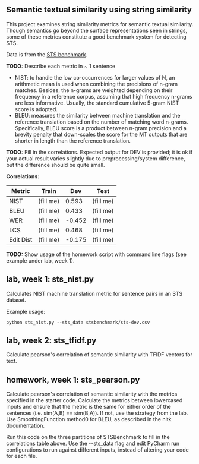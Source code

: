 Semantic textual similarity using string similarity
---------------------------------------------------

This project examines string similarity metrics for semantic textual similarity.
Though semantics go beyond the surface representations seen in strings, some of these
metrics constitute a good benchmark system for detecting STS.

Data is from the [STS benchmark](http://ixa2.si.ehu.es/stswiki/index.php/STSbenchmark).

**TODO:**
Describe each metric in ~ 1 sentence

- NIST: to handle the low co-occurrences for larger values of N, an arithmetic mean is used when combining the precisions of n-gram matches. Besides, the n-grams are weighted depending on their frequency in a reference corpus, assuming that high frequency n-grams are less informative. Usually, the standard cumulative 5-gram NIST score is adopted.
- BLEU: measures the similarity between machine translation and the reference translation based on the number of matching word n-grams. Specifically, BLEU score is a product between n-gram precision and a brevity penalty that down-scales the score for the MT outputs that are shorter in length than the reference translation.

**TODO:** Fill in the correlations. Expected output for DEV is provided; it is ok if your actual result
varies slightly due to preprocessing/system difference, but the difference should be quite small.

**Correlations:**

Metric | Train | Dev | Test 
------ | ----- | --- | ----
NIST | (fill me) | 0.593 | (fill me)
BLEU | (fill me) | 0.433 | (fill me)
WER | (fill me) | -0.452| (fill me)
LCS | (fill me) | 0.468| (fill me)
Edit Dist | (fill me) | -0.175| (fill me)

**TODO:**
Show usage of the homework script with command line flags (see example under lab, week 1).


## lab, week 1: sts_nist.py

Calculates NIST machine translation metric for sentence pairs in an STS dataset.

Example usage:

`python sts_nist.py --sts_data stsbenchmark/sts-dev.csv`

## lab, week 2: sts_tfidf.py

Calculate pearson's correlation of semantic similarity with TFIDF vectors for text.

## homework, week 1: sts_pearson.py

Calculate pearson's correlation of semantic similarity with the metrics specified in the starter code.
Calculate the metrics between lowercased inputs and ensure that the metric is the same for either order of the 
sentences (i.e. sim(A,B) == sim(B,A)). If not, use the strategy from the lab.
Use SmoothingFunction method0 for BLEU, as described in the nltk documentation.

Run this code on the three partitions of STSBenchmark to fill in the correlations table above.
Use the --sts_data flag and edit PyCharm run configurations to run against different inputs,
 instead of altering your code for each file.
